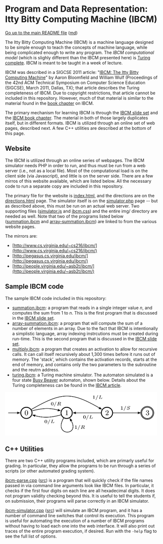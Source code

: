 Program and Data Representation: Itty Bitty Computing Machine (IBCM)
====================================================================

[Go up to the main README file](../README.html) ([md](../README.md))

The Itty Bitty Computing Machine (IBCM) is a machine language designed to be simple enough to teach the concepts of machine language, while being complicated enough to write any program.  The *IBCM computational model* (which is slighly different than the IBCM presented here) is [Turing complete](http://en.wikipedia.org/wiki/Turing_complete).  IBCM is meant to be taught in a week of lecture.

IBCM was described in a SIGCSE 2011 article: "[IBCM: The Itty Bitty Computing Machine](http://dl.acm.org/citation.cfm?id=1953273)" by Aaron Bloomfield and William Wulf (Proceedings of the 42nd ACM Technical Symposium on Computer Science Education (SIGCSE), March 2011, Dallas, TX); that article describes the Turing completeness of IBCM.  Due to copyright restrictions, that article cannot be included in this repository.  However, much of that material is similar to the material found in the [book chapter](../book/index.html) on IBCM.

The primary mechanism for learning IBCM is through the [IBCM slide set](../slides/07-ibcm.html) and the [IBCM book chapter](../book/ibcm-chapter.pdf).  The material in both of those largely duplicates itself, but in different formats.  IBCM is utilized through an online set of web pages, described next.  A few C++ utilities are described at the bottom of this page.


Website
-------

The IBCM is utilized through an online series of webpages.  The IBCM simulator needs PHP in order to run, and thus must be run from a web server (i.e., not as a local file).  Most of the computational load is on the client side (via Javascript), and little is on the server side.  There are a few mirros of this website available, which are listed below.  All the necessary code to run a separate copy are included in this repository.

The primary file for the website is [index.html](index.html), and the directions are on the [directions.html](directions.html) page.  The simulator itself is on the [simulator.php](simulator.php) page -- but as described above, this must be run on an actual web server.  Two supporting files ([simulator.js](simulator.js) and [ibcm.css](ibcm.css)) and the entire img/ directory are needed as well.  Note that two of the programs listed below ([summation.ibcm](summation.ibcm) and [array-summation.ibcm](array-summation.ibcm)) are linked to from the various website pages.

The mirrors are:

- [http://www.cs.virginia.edu/~cs216/ibcm/](http://www.cs.virginia.edu/~cs216/ibcm/)
- [http://pegasus.cs.virginia.edu/ibcm/](http://pegasus.cs.virginia.edu/ibcm/)
- [http://people.virginia.edu/~asb2t/ibcm/](http://people.virginia.edu/~asb2t/ibcm/)


Sample IBCM code
----------------

The sample IBCM code included in this repository:

- [summation.ibcm](summation.ibcm): a program that reads in a single integer value *n*, and computes the sum from 1 to *n*. This is the first program that is discussed in the [IBCM slide set](../slides/07-ibcm.html).
- [array-summation.ibcm](array-summation.ibcm): a program that will compute the sum of a number of elements in an array.  Due to the fact that IBCM is intentionally a simplistic language, array indexing instrcutions must be created during run-time.  This is the second program that is discussed in the [IBCM slide set](../slides/07-ibcm.html).
- [multiply.ibcm](multiply.ibcm): a program that creates an activation to allow for recursive calls.  It can call itself recursively about 1,300 times before it runs out of memory.  The 'stack', which contains the activation records, starts at the end of memory, and contains only the two parameters to the subroutine and the reutrn address.
- [turing.ibcm](turing.ibcm): a Turing machine simulator.  The automaton simulated is a four state [Busy Beaver](http://en.wikipedia.org/wiki/Busy_beaver) automaton, shown below.  Details about the Turing completeness can be found in the [IBCM article](http://dl.acm.org/citation.cfm?id=1953273).

![Busy Beaver automaton](busy-beaver.png)


C++ Utilities
-------------

There are two C++ utility programs included, which are primarly useful for grading.  In particular, they allow the programs to be run through a series of scripts (or other automated grading system).

[ibcm-parse.cpp](ibcm-parse.cpp.html) ([src](ibcm-parse.cpp)) is a program that will quickly check if the file names passed in via command line arguments look like IBCM files.  In particular, it checks if the first four digits on each line are all hexadecimal digits.  It does not program validity checking beyond this.  It is useful to tell the students if, on submission, their programs will parse correctly in an IBCM simulator.

[ibcm-simulator.cpp](ibcm-simulator.cpp.html) ([src](ibcm-simulator.cpp)) will simulate an IBCM program, and it has a number of command line switches that control its execution.  This program is useful for automating the execution of a number of IBCM programs without having to load each one into the web interface.  It will also print out traces of the entire program execution, if desired.  Run with the `-help` flag to see the full list of options.
